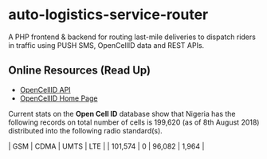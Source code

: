 # auto-logistics-service-router

A PHP frontend & backend for routing last-mile deliveries to dispatch riders in traffic using PUSH SMS, OpenCellID data and REST APIs.

## Online Resources (Read Up)

- [OpenCellID API](http://wiki.opencellid.org/wiki/API)
- [OpenCellID Home Page](https://www.opencellid.org/#zoom=16&lat=37.77889&lon=-122.41942)

Current stats on the **Open Cell ID** database show that Nigeria has the following records on total number of cells is 199,620 (as of 8th August 2018) distributed into the following radio standard(s).

| GSM |	CDMA |	UMTS | LTE |
| 101,574 |	0 |	96,082 |	1,964 |
